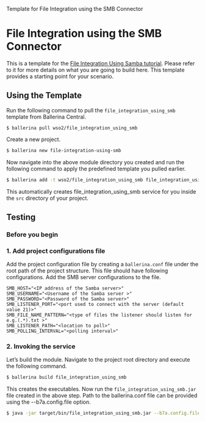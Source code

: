Template for File Integration using the SMB Connector

# File Integration using the SMB Connector

This is a template for the [File Integration Using Samba tutorial](https://ei.docs.wso2.com/en/7.0.0/ballerina-integrator/learn/tutorials/file-based-integrations/file-integration-using-smb/1/). Please refer to it for more details on what you are going to build here. This template provides a starting point for your scenario. 

## Using the Template

Run the following command to pull the `file_integration_using_smb` template from Ballerina Central.

```
$ ballerina pull wso2/file_integration_using_smb
```

Create a new project.

```bash
$ ballerina new file-integration-using-smb
```

Now navigate into the above module directory you created and run the following command to apply the predefined template you pulled earlier.

```bash
$ ballerina add -t wso2/file_integration_using_smb file_integration_using_smb
```

This automatically creates file_integration_using_smb service for you inside the `src` directory of your project.  

## Testing

### Before you begin

### 1. Add project configurations file

Add the project configuration file by creating a `ballerina.conf` file under the root path of the project structure. 
This file should have following configurations. Add the SMB server configurations to the file.

```
SMB_HOST="<IP address of the Samba server>"
SMB_USERNAME="<Username of the Samba server >"
SMB_PASSWORD="<Password of the Samba server>"
SMB_LISTENER_PORT="<port used to connect with the server (default value 21)>"
SMB_FILE_NAME_PATTERN="<type of files the listener should listen for e.g.(.*).txt >"
SMB_LISTENER_PATH="<location to poll>"
SMB_POLLING_INTERVAL="<polling interval>"
```

### 2. Invoking the service

Let’s build the module. Navigate to the project root directory and execute the following command.

```bash
$ ballerina build file_integration_using_smb
```

This creates the executables. Now run the `file_integration_using_smb.jar` file created in the above step. Path to the ballerina.conf file can be provided using the --b7a.config.file option.

```bash
$ java -jar target/bin/file_integration_using_smb.jar --b7a.config.file=path/to/ballerina.conf/file
```
